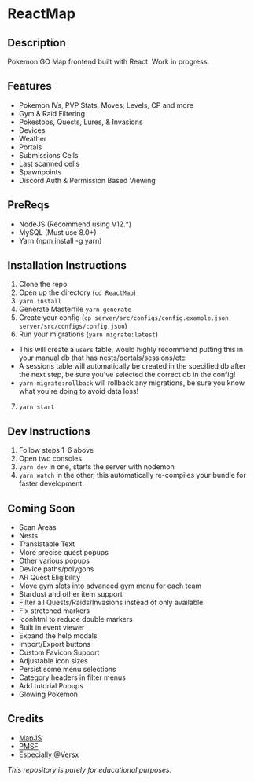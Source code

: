 # ReactMap

## Description
 Pokemon GO Map frontend built with React. Work in progress. 

## Features 
- Pokemon IVs, PVP Stats, Moves, Levels, CP and more
- Gym & Raid Filtering
- Pokestops, Quests, Lures, & Invasions
- Devices 
- Weather 
- Portals
- Submissions Cells
- Last scanned cells
- Spawnpoints
- Discord Auth & Permission Based Viewing

## PreReqs
- NodeJS (Recommend using V12.*)
- MySQL (Must use 8.0+)
- Yarn (npm install -g yarn)

## Installation Instructions
1. Clone the repo
2. Open up the directory (`cd ReactMap`)
3. `yarn install`
4. Generate Masterfile `yarn generate`
5. Create your config (`cp server/src/configs/config.example.json server/src/configs/config.json`)
6. Run your migrations (`yarn migrate:latest`)
- This will create a `users` table, would highly recommend putting this in your manual db that has nests/portals/sessions/etc 
- A sessions table will automatically be created in the specified db after the next step, be sure you've selected the correct db in the config!
- `yarn migrate:rollback` will rollback any migrations, be sure you know what you're doing to avoid data loss!
7. `yarn start`
## Dev Instructions
1. Follow steps 1-6 above
2. Open two consoles
3. `yarn dev` in one, starts the server with nodemon
4. `yarn watch` in the other, this automatically re-compiles your bundle for faster development.

## Coming Soon
- Scan Areas
- Nests
- Translatable Text
- More precise quest popups
- Other various popups
- Device paths/polygons
- AR Quest Eligibility
- Move gym slots into advanced gym menu for each team
- Stardust and other item support
- Filter all Quests/Raids/Invasions instead of only available
- Fix stretched markers
- Iconhtml to reduce double markers
- Built in event viewer
- Expand the help modals
- Import/Export buttons
- Custom Favicon Support
- Adjustable icon sizes
- Persist some menu selections
- Category headers in filter menus
- Add tutorial Popups
- Glowing Pokemon

## Credits
- [MapJS](https://github.com/WatWowMap/MapJS)
- [PMSF](https://github.com/pmsf/pmsf)
- Especially [@Versx](https://github.com/versx)

_This repository is purely for educational purposes._